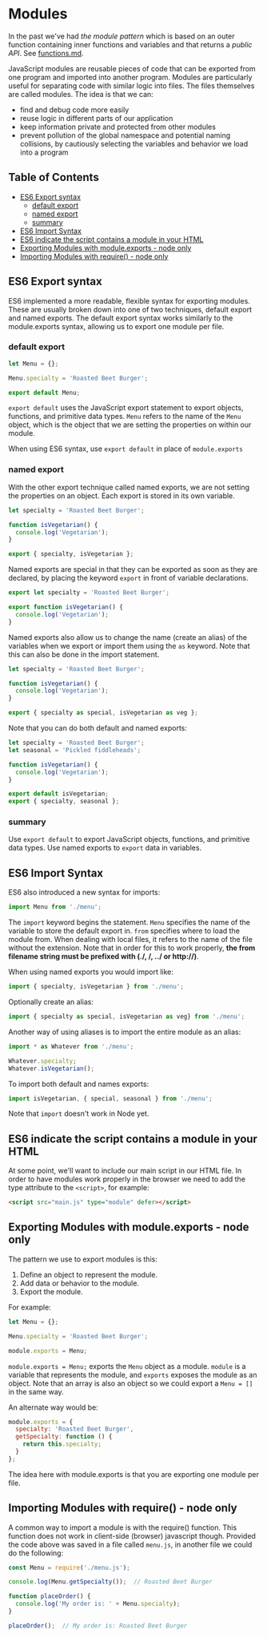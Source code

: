 # Modules

In the past we've had *the module pattern* which is based on an outer function containing inner functions and variables and that returns a *public API*. See [functions.md](functions.md#module-pattern).

JavaScript modules are reusable pieces of code that can be exported from one program and imported into another program. Modules are particularly useful for separating code with similar logic into files. The files themselves are called modules. The idea is that we can:

- find and debug code more easily
- reuse logic in different parts of our application
- keep information private and protected from other modules
- prevent pollution of the global namespace and potential naming collisions, by cautiously selecting the variables and behavior we load into a program

## Table of Contents

<!-- toc -->

- [ES6 Export syntax](#es6-export-syntax)
  * [default export](#default-export)
  * [named export](#named-export)
  * [summary](#summary)
- [ES6 Import Syntax](#es6-import-syntax)
- [ES6 indicate the script contains a module in your HTML](#es6-indicate-the-script-contains-a-module-in-your-html)
- [Exporting Modules with module.exports - node only](#exporting-modules-with-moduleexports---node-only)
- [Importing Modules with require() - node only](#importing-modules-with-require---node-only)

<!-- tocstop -->

## ES6 Export syntax

ES6 implemented a more readable, flexible syntax for exporting modules. These are usually broken down into one of two techniques, default export and named exports. The default export syntax works similarly to the module.exports syntax, allowing us to export one module per file.


### default export

```javascript
let Menu = {};

Menu.specialty = 'Roasted Beet Burger';

export default Menu;
```

`export default` uses the JavaScript export statement to export objects, functions, and primitive data types. `Menu` refers to the name of the `Menu` object, which is the object that we are setting the properties on within our module.

When using ES6 syntax, use `export default` in place of `module.exports`


### named export

With the other export technique called named exports, we are not setting the properties on an object. Each export is stored in its own variable.

```javascript
let specialty = 'Roasted Beet Burger';

function isVegetarian() {
  console.log('Vegetarian');
}

export { specialty, isVegetarian };
```

Named exports are special in that they can be exported as soon as they are declared, by placing the keyword `export` in front of variable declarations.

```javascript
export let specialty = 'Roasted Beet Burger';

export function isVegetarian() {
  console.log('Vegetarian');
}
```

Named exports also allow us to change the name (create an alias) of the variables when we export or import them using the `as` keyword. Note that this can also be done in the import statement.

```javascript
let specialty = 'Roasted Beet Burger';

function isVegetarian() {
  console.log('Vegetarian');
}

export { specialty as special, isVegetarian as veg };
```

Note that you can do both default and named exports:

```javascript
let specialty = 'Roasted Beet Burger';
let seasonal = 'Pickled fiddleheads';

function isVegetarian() {
  console.log('Vegetarian');
}

export default isVegetarian;
export { specialty, seasonal };
```

### summary

Use `export default` to export JavaScript objects, functions, and primitive data types.
Use named exports to `export` data in variables.


## ES6 Import Syntax

ES6 also introduced a new syntax for imports:

```javascript
import Menu from './menu';
```

The `import` keyword begins the statement. `Menu` specifies the name of the variable to store the default export in. `from` specifies where to load the module from. When dealing with local files, it refers to the name of the file without the extension. Note that in order for this to work properly, **the from filename string must be prefixed with (./, /, ../ or http://)**.

When using named exports you would import like:

```javascript
import { specialty, isVegetarian } from './menu';
```

Optionally create an alias:

```javascript
import { specialty as special, isVegetarian as veg} from './menu';
```

Another way of using aliases is to import the entire module as an alias:

```javascript
import * as Whatever from './menu';

Whatever.specialty;
Whatever.isVegetarian();
```

To import both default and names exports:

```javascript
import isVegetarian, { special, seasonal } from './menu';
```

Note that `import` doesn't work in Node yet.


## ES6 indicate the script contains a module in your HTML

At some point, we'll want to include our main script in our HTML file. In order to have modules work properly in the browser we need to add the type attribute to the `<script>`, for example:

```html
<script src="main.js" type="module" defer></script>
```


## Exporting Modules with module.exports - node only

The pattern we use to export modules is this:

1. Define an object to represent the module.
2. Add data or behavior to the module.
3. Export the module.

For example:

```javascript
let Menu = {};

Menu.specialty = 'Roasted Beet Burger';

module.exports = Menu;
```

`module.exports = Menu;` exports the `Menu` object as a module. `module` is a variable that represents the module, and `exports` exposes the module as an object. Note that an array is also an object so we could export a `Menu = []` in the same way.

An alternate way would be:

```javascript
module.exports = {
  specialty: 'Roasted Beet Burger',
  getSpecialty: function () {
    return this.specialty;
  }
};
```

The idea here with module.exports is that you are exporting one module per file.


## Importing Modules with require() - node only

A common way to import a module is with the require() function. This function does not work in client-side (browser) javascript though. Provided the code above was saved in a file called `menu.js`, in another file we could do the following:

```javascript
const Menu = require('./menu.js');

console.log(Menu.getSpecialty());  // Roasted Beet Burger

function placeOrder() {
  console.log('My order is: ' + Menu.specialty);
}

placeOrder();  // My order is: Roasted Beet Burger
```

